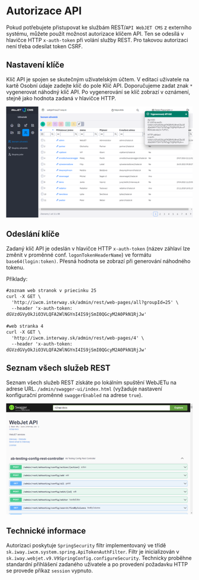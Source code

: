 # Autorizace API

Pokud potřebujete přistupovat ke službám REST/`API WebJET CMS` z externího systému, můžete použít možnost autorizace klíčem API. Ten se odesílá v hlavičce HTTP `x-auth-token` při volání služby REST. Pro takovou autorizaci není třeba odesílat token CSRF.

## Nastavení klíče

Klíč API je spojen se skutečným uživatelským účtem. V editaci uživatele na kartě Osobní údaje zadejte klíč do pole Klíč API. Doporučujeme zadat znak `*` vygenerovat náhodný klíč API. Po vygenerování se klíč zobrazí v oznámení, stejně jako hodnota zadaná v hlavičce HTTP.

![](api-key-notification.png)

## Odeslání klíče

Zadaný klíč API je odeslán v hlavičce HTTP `x-auth-token` (název záhlaví lze změnit v proměnné conf. `logonTokenHeaderName`) ve formátu `base64(login:token)`. Přesná hodnota se zobrazí při generování náhodného tokenu.

Příklady:

```shell
#zoznam web stranok v priecinku 25
curl -X GET \
  'http://iwcm.interway.sk/admin/rest/web-pages/all?groupId=25' \
  --header 'x-auth-token: dGVzdGVyOkJiO3VLQFA2WlNGYnI4IS9jSmI0QGcyM2A0PkN1RjJw'

#web stranka 4
curl -X GET \
  'http://iwcm.interway.sk/admin/rest/web-pages/4' \
  --header 'x-auth-token: dGVzdGVyOkJiO3VLQFA2WlNGYnI4IS9jSmI0QGcyM2A0PkN1RjJw'
```

## Seznam všech služeb REST

Seznam všech služeb REST získáte po lokálním spuštění WebJETu na adrese URL. `/admin/swagger-ui/index.html` (vyžaduje nastavení konfigurační proměnné `swaggerEnabled` na adrese `true`).

![](swagger.png)

## Technické informace

Autorizaci poskytuje `SpringSecurity` filtr implementovaný ve třídě `sk.iway.iwcm.system.spring.ApiTokenAuthFilter`. Filtr je inicializován v `sk.iway.webjet.v9.V9SpringConfig.configureSecurity`. Technicky proběhne standardní přihlášení zadaného uživatele a po provedení požadavku HTTP se provede příkaz `session` vypnuto.
